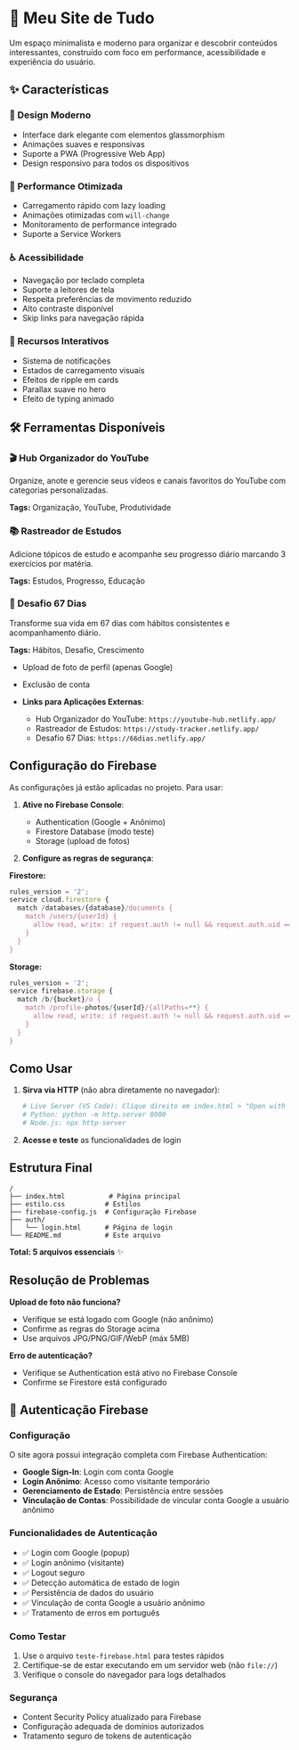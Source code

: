# 🌟 Meu Site de Tudo

Um espaço minimalista e moderno para organizar e descobrir conteúdos interessantes, construído com foco em performance, acessibilidade e experiência do usuário.

## ✨ Características

### 🎨 Design Moderno
- Interface dark elegante com elementos glassmorphism
- Animações suaves e responsivas
- Suporte a PWA (Progressive Web App)
- Design responsivo para todos os dispositivos

### 🚀 Performance Otimizada
- Carregamento rápido com lazy loading
- Animações otimizadas com `will-change`
- Monitoramento de performance integrado
- Suporte a Service Workers

### ♿ Acessibilidade
- Navegação por teclado completa
- Suporte a leitores de tela
- Respeita preferências de movimento reduzido
- Alto contraste disponível
- Skip links para navegação rápida

### 📱 Recursos Interativos
- Sistema de notificações
- Estados de carregamento visuais
- Efeitos de ripple em cards
- Parallax suave no hero
- Efeito de typing animado

## 🛠️ Ferramentas Disponíveis

### 🎬 Hub Organizador do YouTube
Organize, anote e gerencie seus vídeos e canais favoritos do YouTube com categorias personalizadas.

**Tags:** Organização, YouTube, Produtividade

### 📚 Rastreador de Estudos
Adicione tópicos de estudo e acompanhe seu progresso diário marcando 3 exercícios por matéria.

**Tags:** Estudos, Progresso, Educação

### 🎯 Desafio 67 Dias
Transforme sua vida em 67 dias com hábitos consistentes e acompanhamento diário.

**Tags:** Hábitos, Desafio, Crescimento
  - Upload de foto de perfil (apenas Google)
  - Exclusão de conta

- **Links para Aplicações Externas**:
  - Hub Organizador do YouTube: `https://youtube-hub.netlify.app/`
  - Rastreador de Estudos: `https://study-tracker.netlify.app/`
  - Desafio 67 Dias: `https://66dias.netlify.app/`

## Configuração do Firebase

As configurações já estão aplicadas no projeto. Para usar:

1. **Ative no Firebase Console**:
   - Authentication (Google + Anônimo)
   - Firestore Database (modo teste)
   - Storage (upload de fotos)

2. **Configure as regras de segurança**:

**Firestore:**
```javascript
rules_version = '2';
service cloud.firestore {
  match /databases/{database}/documents {
    match /users/{userId} {
      allow read, write: if request.auth != null && request.auth.uid == userId;
    }
  }
}
```

**Storage:**
```javascript
rules_version = '2';
service firebase.storage {
  match /b/{bucket}/o {
    match /profile-photos/{userId}/{allPaths=**} {
      allow read, write: if request.auth != null && request.auth.uid == userId;
    }
  }
}
```

## Como Usar

1. **Sirva via HTTP** (não abra diretamente no navegador):
   ```bash
   # Live Server (VS Code): Clique direito em index.html > "Open with Live Server"
   # Python: python -m http.server 8000
   # Node.js: npx http-server
   ```

2. **Acesse e teste** as funcionalidades de login

## Estrutura Final

```
/
├── index.html           # Página principal  
├── estilo.css          # Estilos
├── firebase-config.js  # Configuração Firebase
├── auth/
│   └── login.html      # Página de login
└── README.md           # Este arquivo
```

**Total: 5 arquivos essenciais** ✨

## Resolução de Problemas

**Upload de foto não funciona?**
- Verifique se está logado com Google (não anônimo)
- Confirme as regras do Storage acima
- Use arquivos JPG/PNG/GIF/WebP (máx 5MB)

**Erro de autenticação?**
- Verifique se Authentication está ativo no Firebase Console
- Confirme se Firestore está configurado

## 🔐 Autenticação Firebase

### Configuração
O site agora possui integração completa com Firebase Authentication:

- **Google Sign-In**: Login com conta Google
- **Login Anônimo**: Acesso como visitante temporário
- **Gerenciamento de Estado**: Persistência entre sessões
- **Vinculação de Contas**: Possibilidade de vincular conta Google a usuário anônimo

### Funcionalidades de Autenticação
- ✅ Login com Google (popup)
- ✅ Login anônimo (visitante)
- ✅ Logout seguro
- ✅ Detecção automática de estado de login
- ✅ Persistência de dados do usuário
- ✅ Vinculação de conta Google a usuário anônimo
- ✅ Tratamento de erros em português

### Como Testar
1. Use o arquivo `teste-firebase.html` para testes rápidos
2. Certifique-se de estar executando em um servidor web (não `file://`)
3. Verifique o console do navegador para logs detalhados

### Segurança
- Content Security Policy atualizado para Firebase
- Configuração adequada de domínios autorizados
- Tratamento seguro de tokens de autenticação

